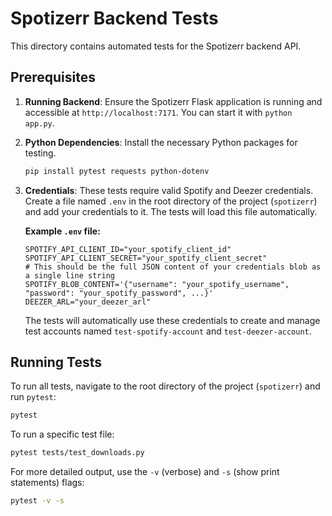 # Spotizerr Backend Tests

This directory contains automated tests for the Spotizerr backend API.

## Prerequisites

1.  **Running Backend**: Ensure the Spotizerr Flask application is running and accessible at `http://localhost:7171`. You can start it with `python app.py`.

2.  **Python Dependencies**: Install the necessary Python packages for testing.
    ```bash
    pip install pytest requests python-dotenv
    ```

3.  **Credentials**: These tests require valid Spotify and Deezer credentials. Create a file named `.env` in the root directory of the project (`spotizerr`) and add your credentials to it. The tests will load this file automatically.

    **Example `.env` file:**
    ```
    SPOTIFY_API_CLIENT_ID="your_spotify_client_id"
    SPOTIFY_API_CLIENT_SECRET="your_spotify_client_secret"
    # This should be the full JSON content of your credentials blob as a single line string
    SPOTIFY_BLOB_CONTENT='{"username": "your_spotify_username", "password": "your_spotify_password", ...}'
    DEEZER_ARL="your_deezer_arl"
    ```

    The tests will automatically use these credentials to create and manage test accounts named `test-spotify-account` and `test-deezer-account`.

## Running Tests

To run all tests, navigate to the root directory of the project (`spotizerr`) and run `pytest`:

```bash
pytest
```

To run a specific test file:

```bash
pytest tests/test_downloads.py
```

For more detailed output, use the `-v` (verbose) and `-s` (show print statements) flags:
```bash
pytest -v -s
```